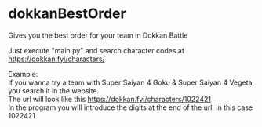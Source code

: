 # dokkanBestOrder
Gives you the best order for your team in Dokkan Battle

Just execute "main.py" and search character codes at https://dokkan.fyi/characters/

Example:  
If you wanna try a team with Super Saiyan 4 Goku & Super Saiyan 4 Vegeta, you search it in the website.  
The url will look like this https://dokkan.fyi/characters/1022421  
In the program you will introduce the digits at the end of the url, in this case 1022421  
